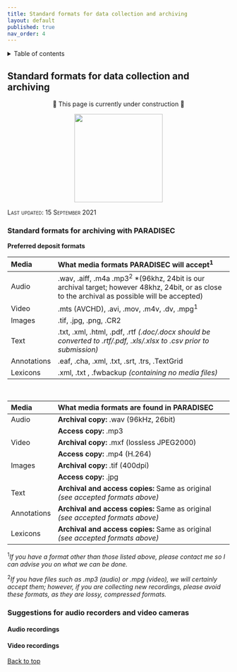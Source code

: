```yaml
---
title: Standard formats for data collection and archiving
layout: default
published: true
nav_order: 4
---
```


<details closed markdown="block">
  <summary>
    Table of contents
  </summary>
  {: .text-delta }
1. TOC
{:toc}
</details>

<style>
H5{color:White !important;}
</style>

<style>
H6{color:White !important;}
</style>

## Standard formats for data collection and archiving

<p align="center">
🚧 This page is currently under construction 🚧
</p>

<p align="center">
  <img width="200" src="images/lumetri_scope.gif">
</p>

<span style="font-variant:small-caps;">Last updated: 15 September 2021</span>

### Standard formats for archiving with PARADISEC

**Preferred deposit formats**

| Media  |  What media formats PARADISEC will accept<sup>1</sup>   | 
| :---   | :---                                        | 
| Audio  |  .wav, .aiff, .m4a .mp3<sup>2</sup> *(96khz, 24bit is our archival target; however 48khz, 24bit, or as close to the archival as possible will be accepted) |
| Video  |  .mts (AVCHD), .avi, .mov, .m4v, .dv, .mpg<sup>1</sup> |
| Images | .tif, .jpg, .png, .CR2                      |
| Text   | .txt, .xml, .html, .pdf, .rtf *(.doc/.docx should be converted to .rtf/.pdf, .xls/.xlsx to .csv prior to submission)*                                        |
| Annotations | .eaf, .cha, .xml, .txt, .srt, .trs, .TextGrid|
| Lexicons |  .xml, .txt , .fwbackup *(containing no media files)*|

<br>

| Media  |  What media formats are found in PARADISEC | 
| :---   | :---                                       | 
| Audio  |  **Archival copy:** .wav (96kHz, 26bit)    |
|        |  **Access copy:** .mp3 
| Video  |  **Archival copy:** .mxf (lossless JPEG2000)|
|        |  **Access copy:** .mp4 (H.264)             |
| Images |  **Archival copy:** .tif (400dpi)          |
|        |  **Access copy:** .jpg                     |
| Text   |  **Archival and access copies:** Same as original *(see accepted formats above)*|
| Annotations | **Archival and access copies:** Same as original *(see accepted formats above)*|
| Lexicons | **Archival and access copies:** Same as original *(see accepted formats above)*|

<sup>1</sup>*If you have a format other than those listed above, please contact me so I can advise you on what we can be done.*

<sup>2</sup>*If you have files such as .mp3 (audio) or .mpg (video), we will certainly accept them; however, if you are collecting new recordings, please avoid these formats, as they are lossy, compressed formats.*

### Suggestions for audio recorders and video cameras
#### Audio recordings

#### Video recordings



[Back to top](#)
